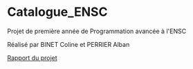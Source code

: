 # Catalogue_ENSC
Projet de première année de Programmation avancée à l'ENSC

Réalisé par BINET Coline et PERRIER Alban

[Rapport du projet](https://github.com/aperrier004/Catalogue_ENSC/blob/master/RAPPORT_BINET_PERRIER_PROG_AVANC.pdf)
